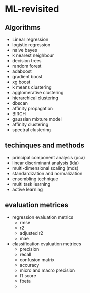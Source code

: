 # ML-revisited

## Algorithms 

* Linear regression 
* logistic regression 
* naive bayes 
* k nearest neighbour 
* decision trees 
* random forest 
* adaboost 
* gradient boost 
* xg boost 
* k means clustering 
* agglomerative clustering 
* hierarchical clustering 
* dbscan 
* affinity propagation 
* BIRCH 
* gaussian mixture model 
* affinity clustering 
* spectral clustering 


## techinques and methods 
* principal component analysis (pca)
* linear discriminant analysis (lda)
* multi-dimensional scaling  (mds)
* standardization and normalization 
* ensembling technique 
* multi task learning 
* active learning 



## evaluation metrices 
* regression evaluation metrics 
    * rmse 
    * r2 
    * adjusted r2
    * mae 
* classification evaluation metrices
    * precision 
    * recall 
    * confusion matrix 
    * accuracy 
    * micro and macro precision 
    * f1 score 
    * fbeta 
    * 



